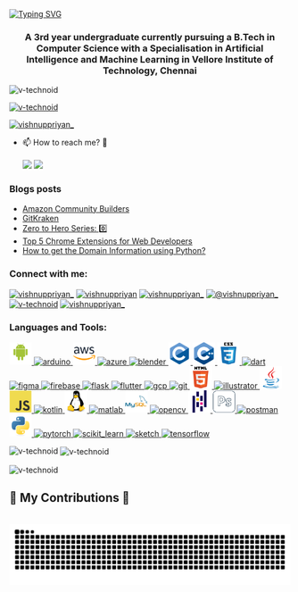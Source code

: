 <a href="https://git.io/typing-svg">
<img src="https://readme-typing-svg.demolab.com?font=Righteous&size=35&center=true&vCenter=true&width=500&height=70&duration=4000&lines=Heyy!+👋+I'm+Vishnuppriyan!" alt="Typing SVG" /></a>
<h3 align="center">A 3rd year undergraduate currently pursuing a B.Tech in Computer Science with a Specialisation in Artificial Intelligence and Machine Learning in Vellore Institute of Technology, Chennai</h3>
<p align="left"> <img src="https://komarev.com/ghpvc/?username=v-technoid&label=Profile%20views&color=0e75b6&style=flat" alt="v-technoid" /> </p>

<p align="left"> <a href="https://github.com/ryo-ma/github-profile-trophy"><img src="https://github-profile-trophy.vercel.app/?username=v-technoid" alt="v-technoid" /></a> </p>

<p align="left"> <a href="https://twitter.com/vishnuppriyan_" target="blank"><img src="https://img.shields.io/twitter/follow/vishnuppriyan_?logo=twitter&style=for-the-badge" alt="vishnuppriyan_" /></a> </p>

- 📫 How to reach me? 🤔 <br><br> [<img src = "https://img.shields.io/badge/Gmail-D14836?style=for-the-badge&logo=gmail&logoColor=white">](vishnutechnophile@gmail.com) [<img src ="https://img.shields.io/badge/Instagram-E4405F?style=for-the-badge&logo=instagram&logoColor=white">](https://gmail.com/vishnutechnophile@gmail.com)

### Blogs posts
<!-- BLOG-POST-LIST:START -->
- [Amazon Community Builders](https://medium.com/@vishnuppriyan_/amazon-community-builders-971bdf73650f?source=rss-50bc339b64bc------2)
- [GitKraken](https://medium.com/@vishnuppriyan_/mastering-git-workflow-with-gitkraken-a-comprehensive-guide-e5101377764e?source=rss-50bc339b64bc------2)
- [Zero to Hero Series: 0️⃣](https://medium.com/@vishnuppriyan_/streamline-your-development-process-with-these-5-cutting-edge-tech-stacks-6214899bd25e?source=rss-50bc339b64bc------2)
- [Top 5 Chrome Extensions for Web Developers](https://medium.com/@vishnuppriyan_/top-5-chrome-extensions-for-web-developers-ac2d0dbe286d?source=rss-50bc339b64bc------2)
- [How to get the Domain Information using Python?](https://medium.com/@vishnuppriyan_/how-to-get-the-domain-information-using-python-5505aa1f8e93?source=rss-50bc339b64bc------2)
<!-- BLOG-POST-LIST:END -->

<h3 align="left">Connect with me:</h3>
<p align="left">
<a href="https://twitter.com/vishnuppriyan_" target="blank"><img align="center" src="https://raw.githubusercontent.com/rahuldkjain/github-profile-readme-generator/master/src/images/icons/Social/twitter.svg" alt="vishnuppriyan_" height="30" width="40" /></a>
<a href="https://linkedin.com/in/vishnuppriyan" target="blank"><img align="center" src="https://raw.githubusercontent.com/rahuldkjain/github-profile-readme-generator/master/src/images/icons/Social/linked-in-alt.svg" alt="vishnuppriyan" height="30" width="40" /></a>
<a href="https://instagram.com/vishnuppriyan_" target="blank"><img align="center" src="https://raw.githubusercontent.com/rahuldkjain/github-profile-readme-generator/master/src/images/icons/Social/instagram.svg" alt="vishnuppriyan_" height="30" width="40" /></a>
<a href="https://medium.com/@vishnuppriyan_" target="blank"><img align="center" src="https://raw.githubusercontent.com/rahuldkjain/github-profile-readme-generator/master/src/images/icons/Social/medium.svg" alt="@vishnuppriyan_" height="30" width="40" /></a>
<a href="https://www.hackerrank.com/v-technoid" target="blank"><img align="center" src="https://raw.githubusercontent.com/rahuldkjain/github-profile-readme-generator/master/src/images/icons/Social/hackerrank.svg" alt="v-technoid" height="30" width="40" /></a>
<a href="https://auth.geeksforgeeks.org/user/vishnuppriyan_" target="blank"><img align="center" src="https://raw.githubusercontent.com/rahuldkjain/github-profile-readme-generator/master/src/images/icons/Social/geeks-for-geeks.svg" alt="vishnuppriyan_" height="30" width="40" /></a>
</p>

<h3 align="left">Languages and Tools:</h3>
<p align="left"> <a href="https://developer.android.com" target="_blank" rel="noreferrer"> <img src="https://raw.githubusercontent.com/devicons/devicon/master/icons/android/android-original-wordmark.svg" alt="android" width="40" height="40"/> </a> <a href="https://www.arduino.cc/" target="_blank" rel="noreferrer"> <img src="https://cdn.worldvectorlogo.com/logos/arduino-1.svg" alt="arduino" width="40" height="40"/> </a> <a href="https://aws.amazon.com" target="_blank" rel="noreferrer"> <img src="https://raw.githubusercontent.com/devicons/devicon/master/icons/amazonwebservices/amazonwebservices-original-wordmark.svg" alt="aws" width="40" height="40"/> </a> <a href="https://azure.microsoft.com/en-in/" target="_blank" rel="noreferrer"> <img src="https://www.vectorlogo.zone/logos/microsoft_azure/microsoft_azure-icon.svg" alt="azure" width="40" height="40"/> </a> <a href="https://www.blender.org/" target="_blank" rel="noreferrer"> <img src="https://download.blender.org/branding/community/blender_community_badge_white.svg" alt="blender" width="40" height="40"/> </a> <a href="https://www.cprogramming.com/" target="_blank" rel="noreferrer"> <img src="https://raw.githubusercontent.com/devicons/devicon/master/icons/c/c-original.svg" alt="c" width="40" height="40"/> </a> <a href="https://www.w3schools.com/cpp/" target="_blank" rel="noreferrer"> <img src="https://raw.githubusercontent.com/devicons/devicon/master/icons/cplusplus/cplusplus-original.svg" alt="cplusplus" width="40" height="40"/> </a> <a href="https://www.w3schools.com/css/" target="_blank" rel="noreferrer"> <img src="https://raw.githubusercontent.com/devicons/devicon/master/icons/css3/css3-original-wordmark.svg" alt="css3" width="40" height="40"/> </a> <a href="https://dart.dev" target="_blank" rel="noreferrer"> <img src="https://www.vectorlogo.zone/logos/dartlang/dartlang-icon.svg" alt="dart" width="40" height="40"/> </a> <a href="https://www.figma.com/" target="_blank" rel="noreferrer"> <img src="https://www.vectorlogo.zone/logos/figma/figma-icon.svg" alt="figma" width="40" height="40"/> </a> <a href="https://firebase.google.com/" target="_blank" rel="noreferrer"> <img src="https://www.vectorlogo.zone/logos/firebase/firebase-icon.svg" alt="firebase" width="40" height="40"/> </a> <a href="https://flask.palletsprojects.com/" target="_blank" rel="noreferrer"> <img src="https://www.vectorlogo.zone/logos/pocoo_flask/pocoo_flask-icon.svg" alt="flask" width="40" height="40"/> </a> <a href="https://flutter.dev" target="_blank" rel="noreferrer"> <img src="https://www.vectorlogo.zone/logos/flutterio/flutterio-icon.svg" alt="flutter" width="40" height="40"/> </a> <a href="https://cloud.google.com" target="_blank" rel="noreferrer"> <img src="https://www.vectorlogo.zone/logos/google_cloud/google_cloud-icon.svg" alt="gcp" width="40" height="40"/> </a> <a href="https://git-scm.com/" target="_blank" rel="noreferrer"> <img src="https://www.vectorlogo.zone/logos/git-scm/git-scm-icon.svg" alt="git" width="40" height="40"/> </a> <a href="https://www.w3.org/html/" target="_blank" rel="noreferrer"> <img src="https://raw.githubusercontent.com/devicons/devicon/master/icons/html5/html5-original-wordmark.svg" alt="html5" width="40" height="40"/> </a> <a href="https://www.adobe.com/in/products/illustrator.html" target="_blank" rel="noreferrer"> <img src="https://www.vectorlogo.zone/logos/adobe_illustrator/adobe_illustrator-icon.svg" alt="illustrator" width="40" height="40"/> </a> <a href="https://www.java.com" target="_blank" rel="noreferrer"> <img src="https://raw.githubusercontent.com/devicons/devicon/master/icons/java/java-original.svg" alt="java" width="40" height="40"/> </a> <a href="https://developer.mozilla.org/en-US/docs/Web/JavaScript" target="_blank" rel="noreferrer"> <img src="https://raw.githubusercontent.com/devicons/devicon/master/icons/javascript/javascript-original.svg" alt="javascript" width="40" height="40"/> </a> <a href="https://kotlinlang.org" target="_blank" rel="noreferrer"> <img src="https://www.vectorlogo.zone/logos/kotlinlang/kotlinlang-icon.svg" alt="kotlin" width="40" height="40"/> </a> <a href="https://www.linux.org/" target="_blank" rel="noreferrer"> <img src="https://raw.githubusercontent.com/devicons/devicon/master/icons/linux/linux-original.svg" alt="linux" width="40" height="40"/> </a> <a href="https://www.mathworks.com/" target="_blank" rel="noreferrer"> <img src="https://upload.wikimedia.org/wikipedia/commons/2/21/Matlab_Logo.png" alt="matlab" width="40" height="40"/> </a> <a href="https://www.mysql.com/" target="_blank" rel="noreferrer"> <img src="https://raw.githubusercontent.com/devicons/devicon/master/icons/mysql/mysql-original-wordmark.svg" alt="mysql" width="40" height="40"/> </a> <a href="https://opencv.org/" target="_blank" rel="noreferrer"> <img src="https://www.vectorlogo.zone/logos/opencv/opencv-icon.svg" alt="opencv" width="40" height="40"/> </a> <a href="https://pandas.pydata.org/" target="_blank" rel="noreferrer"> <img src="https://raw.githubusercontent.com/devicons/devicon/2ae2a900d2f041da66e950e4d48052658d850630/icons/pandas/pandas-original.svg" alt="pandas" width="40" height="40"/> </a> <a href="https://www.photoshop.com/en" target="_blank" rel="noreferrer"> <img src="https://raw.githubusercontent.com/devicons/devicon/master/icons/photoshop/photoshop-line.svg" alt="photoshop" width="40" height="40"/> </a> <a href="https://postman.com" target="_blank" rel="noreferrer"> <img src="https://www.vectorlogo.zone/logos/getpostman/getpostman-icon.svg" alt="postman" width="40" height="40"/> </a> <a href="https://www.python.org" target="_blank" rel="noreferrer"> <img src="https://raw.githubusercontent.com/devicons/devicon/master/icons/python/python-original.svg" alt="python" width="40" height="40"/> </a> <a href="https://pytorch.org/" target="_blank" rel="noreferrer"> <img src="https://www.vectorlogo.zone/logos/pytorch/pytorch-icon.svg" alt="pytorch" width="40" height="40"/> </a> <a href="https://scikit-learn.org/" target="_blank" rel="noreferrer"> <img src="https://upload.wikimedia.org/wikipedia/commons/0/05/Scikit_learn_logo_small.svg" alt="scikit_learn" width="40" height="40"/> </a> <a href="https://www.sketch.com/" target="_blank" rel="noreferrer"> <img src="https://www.vectorlogo.zone/logos/sketchapp/sketchapp-icon.svg" alt="sketch" width="40" height="40"/> </a> <a href="https://www.tensorflow.org" target="_blank" rel="noreferrer"> <img src="https://www.vectorlogo.zone/logos/tensorflow/tensorflow-icon.svg" alt="tensorflow" width="40" height="40"/> </a></p>

<p><img align="left" src="https://github-readme-stats.vercel.app/api/top-langs?username=v-technoid&show_icons=true&locale=en&layout=compact" alt="v-technoid" /></p>

<p>&nbsp;<img align="center" src="https://github-readme-stats.vercel.app/api?username=v-technoid&show_icons=true&locale=en" alt="v-technoid" /></p>

<p><img align="center" src="https://github-readme-streak-stats.herokuapp.com/?user=v-technoid&" alt="v-technoid" /></p>
<h2>🐍 My Contributions 🐍</h2>
  <br>
<img alt="snake eating my contributions" src="https://raw.githubusercontent.com/v-technoid/v-technoid/output/github-contribution-grid-snake.svg"/>

  
